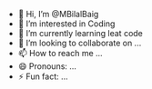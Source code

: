 - 👋 Hi, I’m @MBilalBaig
- 👀 I’m interested in Coding
- 🌱 I’m currently learning leat code
- 💞️ I’m looking to collaborate on ...
- 📫 How to reach me ...
- 😄 Pronouns: ...
- ⚡ Fun fact: ...

<!---
MBilalBaig/MBilalBaig is a ✨ special ✨ repository because its `README.md` (this file) appears on your GitHub profile.
You can click the Preview link to take a look at your changes.
--->
